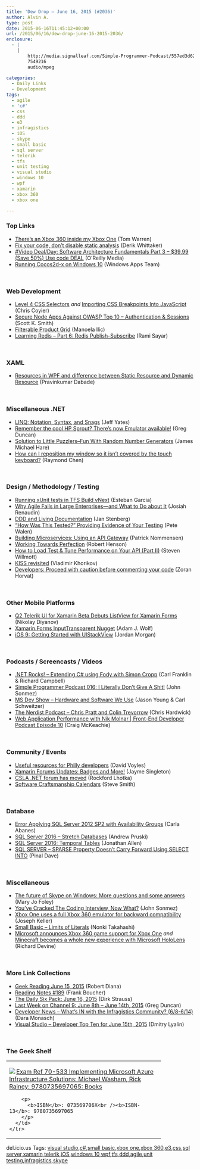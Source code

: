 ```yaml
---
title: 'Dew Drop – June 16, 2015 (#2036)'
author: Alvin A.
type: post
date: 2015-06-16T11:45:12+00:00
url: /2015/06/16/dew-drop-june-16-2015-2036/
enclosure:
  - |
    |
        http://media.signalleaf.com/Simple-Programmer-Podcast/557ed3d625fcc503000ad8a3/rss/SimpleProgrammer-016.mp3
        7549216
        audio/mpeg
        
categories:
  - Daily Links
  - Development
tags:
  - agile
  - 'c#'
  - css
  - ddd
  - e3
  - infragistics
  - iOS
  - skype
  - small basic
  - sql server
  - telerik
  - tfs
  - unit testing
  - visual studio
  - windows 10
  - wpf
  - xamarin
  - xbox 360
  - xbox one

---
```

### <a name="top"></a>Top Links

  * <a href="http://www.theverge.com/2015/6/16/8788391/theres-an-xbox-360-inside-my-xbox-one" target="_blank">There&#8217;s an Xbox 360 inside my Xbox One</a> (Tom Warren)
  * <a href="http://feedproxy.google.com/~r/CodeBetter/~3/FPQb8FKl2Yw/" target="_blank">Fix your code, don’t disable static analysis</a> (Derik Whittaker)
  * <a href="http://feedproxy.google.com/~r/oreilly/news/~3/iIXIGB9iWMI/0636920039464.do" target="_blank">#Video Deal/Day: Software Architecture Fundamentals Part 3 &#8211; $39.99 (Save 50%) Use code DEAL</a> (O&#8217;Reilly Media)
  * <a href="http://blogs.windows.com/buildingapps/2015/06/15/running-cocos2d-x-on-windows-10/" target="_blank">Running Cocos2d-x on Windows 10</a> (Windows Apps Team)

&nbsp;

### <a name="web"></a>Web Development

  * <a href="http://www.sitepoint.com/future-generation-css-selectors-level-4/" target="_blank">Level 4 CSS Selectors</a> _and_ <a href="https://www.lullabot.com/blog/article/importing-css-breakpoints-javascript" target="_blank">Importing CSS Breakpoints Into JavaScript</a> (Chris Coyier)
  * <a href="http://scottksmith.com/blog/2015/06/15/secure-node-apps-against-owasp-top-10-authentication-and-sessions/" target="_blank">Secure Node Apps Against OWASP Top 10 &#8211; Authentication & Sessions</a> (Scott K. Smith)
  * <a href="http://feedproxy.google.com/~r/tympanus/~3/STAd9ATlp4s/" target="_blank">Filterable Product Grid</a> (Manoela Ilic)
  * <a href="http://feedproxy.google.com/~r/CanDevs/~3/_64eMLTSalw/learning-redis-part-6-redis-publish-subscribe.aspx" target="_blank">Learning Redis &#8211; Part 6: Redis Publish-Subscribe</a> (Rami Sayar)

&nbsp;

### <a name="silverlight"></a>XAML

  * <a href="http://feedproxy.google.com/~r/netCurryRecentArticles/~3/oq-g7BXIj3A/ShowArticle.aspx" target="_blank">Resources in WPF and difference between Static Resource and Dynamic Resource</a> (Pravinkumar Dabade)

&nbsp;

### <a name="dotnet"></a>Miscellaneous .NET

  * <a href="http://feedproxy.google.com/~r/SomewhatAbstract/~3/xezmEhQ0VLI/" target="_blank">LINQ: Notation, Syntax, and Snags</a> (Jeff Yates)
  * <a href="http://channel9.msdn.com/coding4fun/blog/Remember-the-cool-HP-Sprout-Theres-now-Emulator-available" target="_blank">Remember the cool HP Sprout? There&#8217;s now Emulator available!</a> (Greg Duncan)
  * <a href="http://feedproxy.google.com/~r/BlackRabbitCoder/~3/F2MGQNO3qOI/solution-to-little-puzzlersndashfun-with-random-number-generators.aspx" target="_blank">Solution to Little Puzzlers–Fun With Random Number Generators</a> (James Michael Hare)
  * <a href="http://blogs.msdn.com/b/oldnewthing/archive/2015/06/15/10621598.aspx" target="_blank">How can I reposition my window so it isn&#8217;t covered by the touch keyboard?</a> (Raymond Chen)

&nbsp;

### <a name="design"></a>Design / Methodology / Testing

  * <a href="http://www.almguide.com/2015/06/running-xunit-tests-in-tfs-build-vnext/" target="_blank">Running xUnit tests in TFS Build vNext</a> (Esteban Garcia)
  * <a href="http://www.stickyminds.com/presentation/why-agile-fails-large-enterprises-and-what-do-about-it" target="_blank">Why Agile Fails in Large Enterprises—and What to Do about It</a> (Josiah Renaudin)
  * <a href="http://www.infoq.com/news/2015/06/ddd-living-documentation?utm_campaign=infoq_content&utm_source=infoq&utm_medium=feed&utm_term=global" target="_blank">DDD and Living Documentation</a> (Jan Stenberg)
  * <a href="http://www.stickyminds.com/article/how-was-tested-providing-evidence-your-testing" target="_blank">“How Was This Tested?” Providing Evidence of Your Testing</a> (Pete Walen)
  * <a href="http://feeds.dzone.com/~r/zones/architects/~3/4Q3qxQGO3qg/building-microservices-using" target="_blank">Building Microservices: Using an API Gateway</a> (Patrick Nommensen)
  * <a href="http://feedproxy.google.com/~r/LeadingAgile/~3/MOlXMFKoPOE/" target="_blank">Working Towards Perfection</a> (Robert Henson)
  * <a href="http://feeds.dzone.com/~r/zones/architects/~3/FJDAHm-SlhA/how-load-test-tune-performance-0" target="_blank">How to Load Test & Tune Performance on Your API (Part II)</a> (Steven Willmott)
  * <a href="http://enterprisecraftsmanship.com/2015/06/15/kiss-revisited/" target="_blank">KISS revisited</a> (Vladimir Khorikov)
  * <a href="http://blog.pluralsight.com/code-comment-tips" target="_blank">Developers: Proceed with caution before commenting your code</a> (Zoran Horvat)

&nbsp;

### <a name="mobile"></a>Other Mobile Platforms

  * <a href="http://feedproxy.google.com/~r/Telerik/~3/jvT4FjFQyZE/1262453" target="_blank">Q2 Telerik UI for Xamarin Beta Debuts ListView for Xamarin.Forms</a> (Nikolay Diyanov)
  * <a href="https://www.SyntaxIsMyUI.com/xamarin-forms-inputtransparent-nugget/" target="_blank">Xamarin.Forms InputTransparent Nugget</a> (Adam J. Wolf)
  * <a href="http://code.tutsplus.com/tutorials/ios-9-getting-started-with-uistackview--cms-24193" target="_blank">iOS 9: Getting Started with UIStackView</a> (Jordan Morgan)

&nbsp;

### <a name="podcasts"></a>Podcasts / Screencasts / Videos

  * <a href="http://www.dotnetrocks.com/default.aspx?ShowNum=1152" target="_blank">.NET Rocks! &#8211; Extending C# using Fody with Simon Cropp</a> (Carl Franklin & Richard Campbell)
  * <a href="http://media.signalleaf.com/Simple-Programmer-Podcast/557ed3d625fcc503000ad8a3/rss/SimpleProgrammer-016.mp3" target="_blank">Simple Programmer Podcast 016: I Literally Don&#8217;t Give A Shit!</a> (John Sonmez)
  * <a href="http://msdevshow.com/2015/06/hardware-and-software-we-use/" target="_blank">MS Dev Show &#8211; Hardware and Software We Use</a> (Jason Young & Carl Schweitzer)
  * <a href="http://nerdist.libsyn.com/chris-pratt-and-colin-trevorrow" target="_blank">The Nerdist Podcast &#8211; Chris Pratt and Colin Trevorrow</a> (Chris Hardwick)
  * <a href="http://www.funnyant.com/web-application-performance/" target="_blank">Web Application Performance with Nik Molnar | Front-End Developer Podcast Episode 10</a> (Craig McKeachie)

&nbsp;

### <a name="events"></a>Community / Events

  * <a href="http://www.davevoyles.com/useful-resources-for-philly-developers/" target="_blank">Useful resources for Philly developers</a> (David Voyles)
  * <a href="http://blog.xamarin.com/forums-updates-badges-and-more/" target="_blank">Xamarin Forums Updates: Badges and More!</a> (Jayme Singleton)
  * <a href="http://www.lhotka.net/weblog/CSLANETForumHasMoved.aspx" target="_blank">CSLA .NET forum has moved</a> (Rockford Lhotka)
  * <a href="http://ardalis.com/software-craftsmanship-calendars" target="_blank">Software Craftsmanship Calendars</a> (Steve Smith)

&nbsp;

### <a name="sql"></a>Database

  * <a href="http://feedproxy.google.com/~r/MSSQLTips-LatestSqlServerTips/~3/Fjz5iUa2xXI/tip.asp" target="_blank">Error Applying SQL Server 2012 SP2 with Availability Groups</a> (Carla Abanes)
  * <a href="http://www.sqlservercentral.com/blogs/the-dba-who-came-in-from-the-cold/2015/06/15/sql-server-2016-stretch-databases/" target="_blank">SQL Server 2016 – Stretch Databases</a> (Andrew Pruski)
  * <a href="http://www.infoq.com/news/2015/06/SQL-Server-Temporal?utm_campaign=infoq_content&utm_source=infoq&utm_medium=feed&utm_term=global" target="_blank">SQL Server 2016: Temporal Tables</a> (Jonathan Allen)
  * <a href="http://blog.sqlauthority.com/2015/06/16/sql-server-sparse-property-doesnt-carry-forward-using-select-into/" target="_blank">SQL SERVER – SPARSE Property Doesn’t Carry Forward Using SELECT INTO</a> (Pinal Dave)

&nbsp;

### <a name="misc"></a>Miscellaneous

  * <a href="http://zdnet.com.feedsportal.com/c/35462/f/675660/s/473faf17/sc/15/l/0L0Szdnet0N0Carticle0Cthe0Efuture0Eof0Eskype0Eon0Ewindows0Emore0Equestions0Eand0Esome0Eanswers0C0Tftag0FRSSbaffb68/story01.htm" target="_blank">The future of Skype on Windows: More questions and some answers</a> (Mary Jo Foley)
  * <a href="http://simpleprogrammer.com/2015/06/15/youve-cracked-the-coding-interview-now-what/" target="_blank">You’ve Cracked The Coding Interview, Now What?</a> (John Sonmez)
  * <a href="http://feedproxy.google.com/~r/wmexperts/~3/nJKt-t-j95Q/story01.htm" target="_blank">Xbox One uses a full Xbox 360 emulator for backward compatibility</a> (Joseph Keller)
  * <a href="http://blogs.msdn.com/b/smallbasic/archive/2015/06/15/small-basic-limits-of-constants.aspx" target="_blank">Small Basic &#8211; Limits of Literals</a> (Nonki Takahashi)
  * <a href="http://feedproxy.google.com/~r/wmexperts/~3/XLeeMaSYKNg/story01.htm" target="_blank">Microsoft announces Xbox 360 game support for Xbox One</a> _and_ <a href="http://feedproxy.google.com/~r/wmexperts/~3/aNOZpRUbr2U/story01.htm" target="_blank">Minecraft becomes a whole new experience with Microsoft HoloLens</a> (Richard Devine)

&nbsp;

### <a name="links"></a>More Link Collections

  * <a href="http://feeds.regulargeek.com/~r/RegularGeek/~3/AKWbjO02SNY/" target="_blank">Geek Reading June 15, 2015</a> (Robert Diana)
  * <a href="http://www.frankysnotes.com/2015/06/reading-notes-189.html" target="_blank">Reading Notes #189</a> (Frank Boucher)
  * <a href="http://www.dirkstrauss.com/the-daily-six-pack/computing-future" target="_blank">The Daily Six Pack: June 16, 2015</a> (Dirk Strauss)
  * <a href="http://channel9.msdn.com/Blogs/C9Team/Last-Week-on-Channel-9-June-8th-June-14th-2015" target="_blank">Last Week on Channel 9: June 8th &#8211; June 14th, 2015</a> (Greg Duncan)
  * <a href="http://www.infragistics.com/community/blogs/d-coding/archive/2015/06/15/developer-news-what-39-s-in-with-the-infragistics-community-6-8-6-14.aspx" target="_blank">Developer News &#8211; What&#8217;s IN with the Infragistics Community? (6/8-6/14)</a> (Dara Monasch)
  * <a href="http://www.lyalin.com/2015/06/15/visual-studio-developer-top-ten-for-june-15th-2015/" target="_blank">Visual Studio – Developer Top Ten for June 15th, 2015</a> (Dmitry Lyalin)

&nbsp;

### <a name="shelf"></a>The Geek Shelf

<div id="scid:7dc1bd33-94bd-46fd-a20b-0131235bcd47:d8d397a7-08ba-46e5-bd72-7eae0eff3a4b" class="wlWriterEditableSmartContent" style="float: none; padding-bottom: 0px; padding-top: 0px; padding-left: 0px; margin: 0px; display: inline; padding-right: 0px">
  <table cellspacing="0" cellpadding="2" width="400" border="0" unselectable="on">
    <tr>
      <td valign="top" width="400">
        <p>
          <a title="Exam Ref 70-533 Implementing Microsoft Azure Infrastructure Solutions: Michael Washam, Rick Rainey: 9780735697065: Books" href="http://www.amazon.com/exec/obidos/ASIN/073569706X/amavin-20"><img data-recalc-dims="1" decoding="async" src="https://i0.wp.com/images.amazon.com/images/P/073569706X.01.MZZZZZZZ.jpg?w=660" border="0" align="left" style="float:left" />Exam Ref 70-533 Implementing Microsoft Azure Infrastructure Solutions: Michael Washam, Rick Rainey: 9780735697065: Books</a>
        </p>
        
        <p>
          <b>ISBN</b>: 073569706X<br /><b>ISBN-13</b>: 9780735697065
        </p>
      </td>
    </tr>
  </table>
</div>

<div id="scid:0767317B-992E-4b12-91E0-4F059A8CECA8:78770cd9-9e5f-4c18-a3cc-efd4e9400917" class="wlWriterEditableSmartContent" style="float: none; padding-bottom: 0px; padding-top: 0px; padding-left: 0px; margin: 0px; display: inline; padding-right: 0px">
  del.icio.us Tags: <a href="http://del.icio.us/popular/visual+studio" rel="tag">visual studio</a>,<a href="http://del.icio.us/popular/c%23" rel="tag">c#</a>,<a href="http://del.icio.us/popular/small+basic" rel="tag">small basic</a>,<a href="http://del.icio.us/popular/xbox+one" rel="tag">xbox one</a>,<a href="http://del.icio.us/popular/xbox+360" rel="tag">xbox 360</a>,<a href="http://del.icio.us/popular/e3" rel="tag">e3</a>,<a href="http://del.icio.us/popular/css" rel="tag">css</a>,<a href="http://del.icio.us/popular/sql+server" rel="tag">sql server</a>,<a href="http://del.icio.us/popular/xamarin" rel="tag">xamarin</a>,<a href="http://del.icio.us/popular/telerik" rel="tag">telerik</a>,<a href="http://del.icio.us/popular/iOS" rel="tag">iOS</a>,<a href="http://del.icio.us/popular/windows+10" rel="tag">windows 10</a>,<a href="http://del.icio.us/popular/wpf" rel="tag">wpf</a>,<a href="http://del.icio.us/popular/tfs" rel="tag">tfs</a>,<a href="http://del.icio.us/popular/ddd" rel="tag">ddd</a>,<a href="http://del.icio.us/popular/agile" rel="tag">agile</a>,<a href="http://del.icio.us/popular/unit+testing" rel="tag">unit testing</a>,<a href="http://del.icio.us/popular/infragistics" rel="tag">infragistics</a>,<a href="http://del.icio.us/popular/skype" rel="tag">skype</a>
</div>